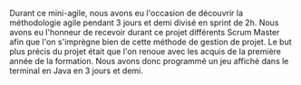 Durant ce mini-agile, nous avons eu l'occasion de découvrir la méthodologie agile pendant 3 jours et demi divisé en sprint de 2h. Nous avons eu l'honneur de recevoir durant ce projet différents Scrum Master afin que l'on s'imprègne bien de cette méthode de gestion de projet. Le but plus précis du projet était que l'on renoue avec les acquis de la première année de la formation. Nous avons donc programmé un jeu affiché dans le terminal en Java en 3 jours et demi.